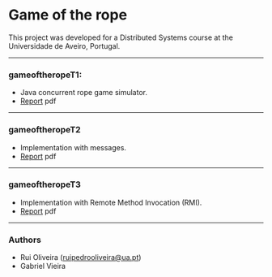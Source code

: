 # Game of the rope

This project was developed for a Distributed Systems course at the Universidade de Aveiro, Portugal.

---

### gameoftheropeT1:
* Java concurrent rope game simulator.
* [Report](https://github.com/ruipoliveira/gameoftherope/blob/master/docs/SD_trabalho1_report(version_pt).pdf) pdf 

---
### gameoftheropeT2
* Implementation with messages. 
* [Report](https://github.com/ruipoliveira/gameoftherope/blob/master/docs/SD_trabalho2_report(version_pt).pdf) pdf 

---
### gameoftheropeT3
* Implementation with Remote Method Invocation (RMI). 
* [Report](https://github.com/ruipoliveira/gameoftherope/blob/master/docs/SD_trabalho3_report(version_pt).pdf) pdf 

---
### Authors

* Rui Oliveira (ruipedrooliveira@ua.pt)
* Gabriel Vieira
